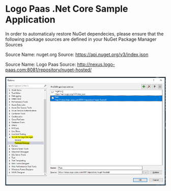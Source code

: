 # Logo Paas .Net Core Sample Application
In order to automaticaly restore NuGet dependecies, please ensure that the following package sources are defined in your NuGet Package Manager Sources

Source Name: nuget.org
Source: https://api.nuget.org/v3/index.json

Source Name: Logo Paas
Source: http://nexus.logo-paas.com:8081/repository/nuget-hosted/

![alt text](img/dependencies.PNG)
